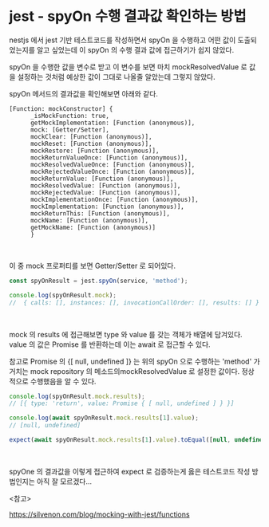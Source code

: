# jest - spyOn 수행 결과값 확인하는 방법

nestjs 에서 jest 기반 테스트코드를 작성하면서 spyOn 을 수행하고 어떤 값이 도출되었는지를 알고 싶었는데 이 spyOn 의 수행 결과 값에 접근하기가 쉽지 않았다.

spyOn 을 수행한 값을 변수로 받고 이 변수를 보면 마치 mockResolvedValue 로 값을 설정하는 것처럼 예상한 값이 그대로 나올줄 알았는데 그렇지 않았다.

spyOn 메서드의 결과값을 확인해보면 아래와 같다.

```
[Function: mockConstructor] {
      _isMockFunction: true,
      getMockImplementation: [Function (anonymous)],
      mock: [Getter/Setter],
      mockClear: [Function (anonymous)],
      mockReset: [Function (anonymous)],
      mockRestore: [Function (anonymous)],
      mockReturnValueOnce: [Function (anonymous)],
      mockResolvedValueOnce: [Function (anonymous)],
      mockRejectedValueOnce: [Function (anonymous)],
      mockReturnValue: [Function (anonymous)],
      mockResolvedValue: [Function (anonymous)],
      mockRejectedValue: [Function (anonymous)],
      mockImplementationOnce: [Function (anonymous)],
      mockImplementation: [Function (anonymous)],
      mockReturnThis: [Function (anonymous)],
      mockName: [Function (anonymous)],
      getMockName: [Function (anonymous)]
      }
```

<br>

이 중 mock 프로퍼티를 보면 Getter/Setter 로 되어있다.

```javascript
const spyOnResult = jest.spyOn(service, 'method');

console.log(spyOnResult.mock);
//  { calls: [], instances: [], invocationCallOrder: [], results: [] }
```

<br>

mock 의 results 에 접근해보면 type 와 value 를 갖는 객체가 배열에 담겨있다. value 의 값은 Promise 를 반환하는데 이는 await 로 접근할 수 있다.

참고로 Promise 의 {[ null, undefined ]} 는 위의 spyOn 으로 수행하는 'method' 가 거치는 mock repository 의 메소드의mockResolvedValue 로 설정한 값이다. 정상적으로 수행했음을 알 수 있다.

```javascript
console.log(spyOnResult.mock.results);
// [{ type: 'return', value: Promise { [ null, undefined ] } }]

console.log(await spyOnResult.mock.results[1].value);
// [null, undefined]

expect(await spyOnResult.mock.results[1].value).toEqual([null, undefined]);
```

<br>

spyOne 의 결과값을 이렇게 접근하여 expect 로 검증하는게 옳은 테스트코드 작성 방법인지는 아직 잘 모르겠다...

<참고>

https://silvenon.com/blog/mocking-with-jest/functions